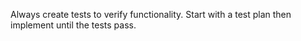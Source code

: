 Always create tests to verify functionality. Start with a test plan then implement until the tests pass.
